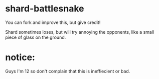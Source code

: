 # shard-battlesnake
You can fork and improve this, but give credit!

Shard sometimes loses, but will try annoying the opponents, like a small piece of glass on the ground.

# notice:
Guys I'm 12 so don't complain that this is ineffiecient or bad.
